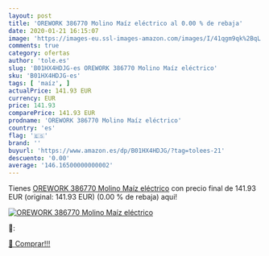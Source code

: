```yaml
---
layout: post
title: 'OREWORK 386770 Molino Maíz eléctrico al 0.00 % de rebaja'
date: 2020-01-21 16:15:07
image: 'https://images-eu.ssl-images-amazon.com/images/I/41qgm9qk%2BqL._SL400_.jpg'
comments: true
category: ofertas
author: 'tole.es'
slug: 'B01HX4HDJG-es OREWORK 386770 Molino Maíz eléctrico'
sku: 'B01HX4HDJG-es'
tags: [ 'maíz', ]
actualPrice: 141.93 EUR
currency: EUR
price: 141.93
comparePrice: 141.93 EUR
prodname: 'OREWORK 386770 Molino Maíz eléctrico'
country: 'es'
flag: '🇪🇸'
brand: ''
buyurl: 'https://www.amazon.es/dp/B01HX4HDJG/?tag=tolees-21'
descuento: '0.00'
average: '146.16500000000002'
---
```


Tienes [OREWORK 386770 Molino Maíz eléctrico](https://www.amazon.es/dp/B01HX4HDJG/?tag=tolees-21) con precio final de  141.93 EUR (original: 141.93 EUR) (0.00 %  de rebaja) aqui!

[![OREWORK 386770 Molino Maíz eléctrico](https://images-eu.ssl-images-amazon.com/images/I/41qgm9qk%2BqL._SL400_.jpg)](https://www.amazon.es/dp/B01HX4HDJG/?tag=tolees-21)

🔎:


[🛒 Comprar!!!](https://www.amazon.es/dp/B01HX4HDJG/?tag=tolees-21)
